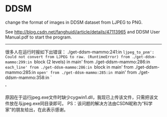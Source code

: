 # DDSM
change the format of images in DDSM dataset from LJPEG to PNG.

See http://blog.csdn.net/fanghuidi/article/details/47113965 and DDSM User Manual.pdf to start the program.

**********************************************************************************************************
很多人在运行时报如下出错误：
./get-ddsm-mammo:241:in `ljpeg_to_pnm': Could not convert from LJPEG to raw. (RuntimeError)
from ./get-ddsm-mammo:299:in `block (2 levels) in main'
from ./get-ddsm-mammo:286:in `each_line'
from ./get-ddsm-mammo:286:in `block in main'
from ./get-ddsm-mammo:285:in `open'
from ./get-ddsm-mammo:285:in `main'
from ./get-ddsm-mammo:358:in `<main>'

原因在于运行jpeg.exe文件时缺少cygwin1.dll，我现已上传该文件，只需把该文件放在与jpeg.exe同目录即可。
PS：该问题的解决方法由CSDN昵称为“科学家”的朋友给出，在此表示感谢。
